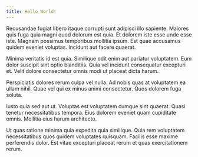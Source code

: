 ```yaml
---
title: Hello World!
---
```


Recusandae fugiat libero itaque corrupti sunt adipisci illo sapiente. Maiores quis fuga quia magni quod dolorum est quia. Et dolorem iste esse unde esse iste. Magnam possimus temporibus mollitia ipsum. Est quae accusamus quidem eveniet voluptas. Incidunt aut facere quaerat.

Minima veritatis id est quia. Similique odit enim aut pariatur voluptatem. Eum dolor suscipit sint optio blanditiis. Quia vel incidunt consequatur excepturi et. Velit dolore consectetur omnis modi ut placeat dicta harum.

Perspiciatis dolores rerum culpa vel nulla. Ad nobis quas at voluptatem ea ullam nihil. Quae vel qui ex minus animi consectetur. Quos dolorem fuga soluta.

Iusto quia sed aut ut. Voluptas est voluptatem cumque sint quaerat. Quasi tenetur necessitatibus tempora. Eius dolorem eveniet quam cupiditate omnis. Mollitia eius harum architecto.

Ut quas ratione minima quia expedita quia similique. Quia rem voluptatem necessitatibus quos quidem voluptates quisquam. Facilis esse maxime perferendis dolor. Est vitae excepturi placeat rerum et quas exercitationem rerum.

